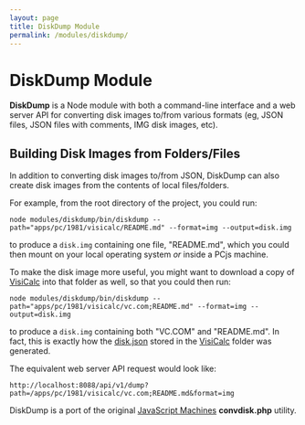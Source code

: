 ```yaml
---
layout: page
title: DiskDump Module
permalink: /modules/diskdump/
---
```


DiskDump Module
===

**DiskDump** is a Node module with both a command-line interface and a web server API for converting disk images
to/from various formats (eg, JSON files, JSON files with comments, IMG disk images, etc). 

Building Disk Images from Folders/Files
---
In addition to converting disk images to/from JSON, DiskDump can also create disk images from the contents of local
files/folders.

For example, from the root directory of the project, you could run:

	node modules/diskdump/bin/diskdump --path="apps/pc/1981/visicalc/README.md" --format=img --output=disk.img

to produce a `disk.img` containing one file, "README.md", which you could then mount on your local operating
system *or* inside a PCjs machine.

To make the disk image more useful, you might want to download a copy of [VisiCalc](http://www.bricklin.com/history/vcexecutable.htm)
into that folder as well, so that you could then run:

	node modules/diskdump/bin/diskdump --path="apps/pc/1981/visicalc/vc.com;README.md" --format=img --output=disk.img

to produce a `disk.img` containing both "VC.COM" and "README.md".  In fact, this is exactly how the
[disk.json](/apps/pc/1981/visicalc/disk.json) stored in the [VisiCalc](/apps/pc/1981/visicalc/) folder was generated.

The equivalent web server API request would look like:

	http://localhost:8088/api/v1/dump?path=/apps/pc/1981/visicalc/vc.com;README.md&format=img
	
DiskDump is a port of the original [JavaScript Machines](http://jsmachines.net/) **convdisk.php** utility.
